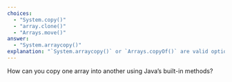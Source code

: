 ```yaml
---
choices:
  - "System.copy()"
  - "array.clone()"
  - "Arrays.move()"
answer:
  - "System.arraycopy()"
explanation: "`System.arraycopy()` or `Arrays.copyOf()` are valid options."
---
```


How can you copy one array into another using Java’s built-in methods?
